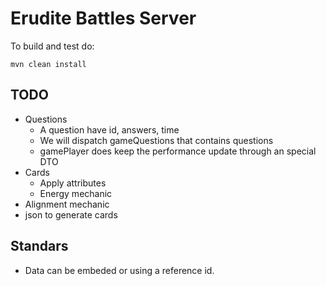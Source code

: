 # Erudite Battles Server

To build and test do:

```shell
mvn clean install
```

## TODO

 - Questions
    - A question have id, answers, time
    - We will dispatch gameQuestions that contains questions
    - gamePlayer does keep the performance update through an special DTO
 - Cards
    - Apply attributes
    - Energy mechanic
 - Alignment mechanic
 - json to generate cards
 
 
 ## Standars
 
  - Data can be embeded or using a reference id.
  